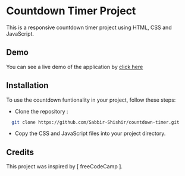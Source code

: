 
# Countdown Timer Project

This is a responsive countdown timer project using HTML, CSS and JavaScript.
## Demo

You can see a live demo of the application by [click here](https://countdown-timer-913c65.netlify.app/)
## Installation

To use the countdown funtionality in your project, follow these steps:

- Clone the repository :
```bash
  git clone https://github.com/Sabbir-Shishir/countdown-timer.git
```

- Copy the CSS and JavaScript files into your project directory.
## Credits

This project was inspired by [ freeCodeCamp ].
